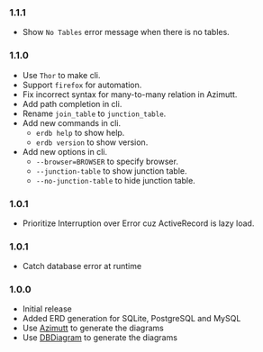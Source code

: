 ### 1.1.1

- Show `No Tables` error message when there is no tables.

### 1.1.0

- Use `Thor` to make cli.
- Support `firefox` for automation.
- Fix incorrect syntax for many-to-many relation in Azimutt.
- Add path completion in cli.
- Rename `join_table` to `junction_table`.
- Add new commands in cli.
  - `erdb help` to show help.
  - `erdb version` to show version.
- Add new options in cli.
  - `--browser=BROWSER` to specify browser.
  - `--junction-table` to show junction table.
  - `--no-junction-table` to hide junction table.

### 1.0.1

- Prioritize Interruption over Error cuz ActiveRecord is lazy load.

### 1.0.1

- Catch database error at runtime

### 1.0.0

- Initial release
- Added ERD generation for SQLite, PostgreSQL and MySQL
- Use [Azimutt](https://azimutt.app) to generate the diagrams
- Use [DBDiagram](https://dbdiagram.io) to generate the diagrams
